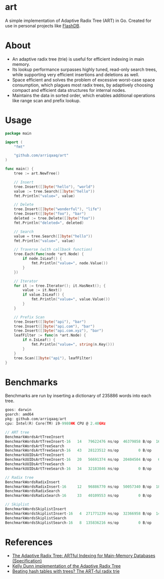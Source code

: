 art
====
A simple implementation of Adaptive Radix Tree (ART) in Go. Created for use in personal projects like [FlashDB](https://github.com/arriqaaq/flashdb).

About
=====
- An adaptive radix tree (trie) is useful for efficient indexing in main memory. 
- Its lookup performance surpasses highly tuned, read-only search trees, while supporting very efficient insertions and deletions as well. 
- Space efficient and solves the problem of excessive worst-case space consumption, which plagues most radix trees, by adaptively choosing compact and efficient data structures for internal nodes. 
- Maintains the data in sorted order, which enables additional operations like range scan and prefix lookup.


# Usage

```go
package main

import (
	"fmt"

	"github.com/arriqaaq/art"
)

func main() {
	tree := art.NewTree()

	// Insert
	tree.Insert([]byte("hello"), "world")
	value := tree.Search([]byte("hello"))
	fmt.Println("value=", value)

	// Delete
	tree.Insert([]byte("wonderful"), "life")
	tree.Insert([]byte("foo"), "bar")
	deleted := tree.Delete([]byte("foo"))
	fmt.Println("deleted=", deleted)

	// Search
	value = tree.Search([]byte("hello"))
	fmt.Println("value=", value)

	// Traverse (with callback function)
	tree.Each(func(node *art.Node) {
		if node.IsLeaf() {
			fmt.Println("value=", node.Value())
		}
	})

	// Iterator
	for it := tree.Iterator(); it.HasNext(); {
		value := it.Next()
		if value.IsLeaf() {
			fmt.Println("value=", value.Value())
		}
	}

	// Prefix Scan
	tree.Insert([]byte("api"), "bar")
	tree.Insert([]byte("api.com"), "bar")
	tree.Insert([]byte("api.com.xyz"), "bar")
	leafFilter := func(n *art.Node) {
		if n.IsLeaf() {
			fmt.Println("value=", string(n.Key()))
		}
	}
	tree.Scan([]byte("api"), leafFilter)
}
```

# Benchmarks

Benchmarks are run by inserting a dictionary of 235886 words into each tree.

```go
goos: darwin
goarch: amd64
pkg: github.com/arriqaaq/art
cpu: Intel(R) Core(TM) i9-9980HK CPU @ 2.40GHz

// ART tree
BenchmarkWordsArtTreeInsert
BenchmarkWordsArtTreeInsert-16   14	  79622476 ns/op  46379858 B/op	 1604123 allocs/op
BenchmarkWordsArtTreeSearch
BenchmarkWordsArtTreeSearch-16   43	  28123512 ns/op         0 B/op	       0 allocs/op
BenchmarkUUIDsArtTreeInsert
BenchmarkUUIDsArtTreeInsert-16   20	  56691374 ns/op  20404504 B/op	  602400 allocs/op
BenchmarkUUIDsArtTreeSearch
BenchmarkUUIDsArtTreeSearch-16   34	  32183846 ns/op         0 B/op	       0 allocs/op

// Radix tree
BenchmarkWordsRadixInsert
BenchmarkWordsRadixInsert-16     12	  96886770 ns/op  50057340 B/op	 1856741 allocs/op
BenchmarkWordsRadixSearch
BenchmarkWordsRadixSearch-16     33	  40109553 ns/op         0 B/op	       0 allocs/op

// Skiplist
BenchmarkWordsSkiplistInsert
BenchmarkWordsSkiplistInsert-16   4	 271771239 ns/op  32366958 B/op	 1494019 allocs/op
BenchmarkWordsSkiplistSearch
BenchmarkWordsSkiplistSearch-16   8	 135836216 ns/op         0 B/op	       0 allocs/op
```

# References

- [The Adaptive Radix Tree: ARTful Indexing for Main-Memory Databases (Specification)](http://www-db.in.tum.de/~leis/papers/ART.pdf)
- [Kelly Dunn implementation of the Adaptive Radix Tree](https://github.com/kellydunn/go-art)
- [Beating hash tables with trees? The ART-ful radix trie](https://www.the-paper-trail.org/post/art-paper-notes/)
